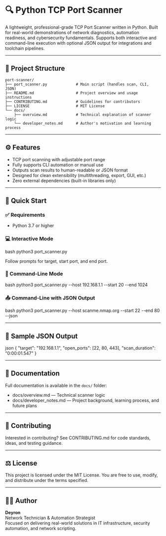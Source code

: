 # 🔍 Python TCP Port Scanner

A lightweight, professional-grade TCP Port Scanner written in Python. Built for real-world demonstrations of network diagnostics, automation readiness, and cybersecurity fundamentals. Supports both interactive and command-line execution with optional JSON output for integrations and toolchain pipelines.

---

## 📂 Project Structure
```
port-scanner/
├── port_scanner.py             # Main script (handles scan, CLI, JSON)
├── README.md                   # Project overview and usage instructions
├── CONTRIBUTING.md             # Guidelines for contributors
├── LICENSE                     # MIT License
└── docs/
    ├── overview.md             # Technical explanation of scanner logic
    └── developer_notes.md      # Author's motivation and learning process
```

---

## ⚙️ Features
- TCP port scanning with adjustable port range
- Fully supports CLI automation or manual use
- Outputs scan results to human-readable or JSON format
- Designed for clean extensibility (multithreading, export, GUI, etc.)
- Zero external dependencies (built-in libraries only)

---

## 🚀 Quick Start
### ✅ Requirements
- Python 3.7 or higher

### 💻 Interactive Mode
bash
python3 port_scanner.py

Follow prompts for target, start port, and end port.

### 🧪 Command-Line Mode
bash
python3 port_scanner.py --host 192.168.1.1 --start 20 --end 1024


### 📤 Command-Line with JSON Output
bash
python3 port_scanner.py --host scanme.nmap.org --start 22 --end 80 --json


---

## 🧠 Sample JSON Output
json
{
  "target": "192.168.1.1",
  "open_ports": [22, 80, 443],
  "scan_duration": "0:00:01.547"
}


---

## 📘 Documentation
Full documentation is available in the `docs/` folder:
- docs/overview.md — Technical scanner logic
- docs/developer_notes.md — Project background, learning process, and future plans

---

## 🤝 Contributing
Interested in contributing? See CONTRIBUTING.md for code standards, ideas, and testing guidance.

---

## ⚖️ License
This project is licensed under the MIT License. You are free to use, modify, and distribute under the terms specified.

---

## 👨‍💻 Author
**Deyron**  
Network Technician & Automation Strategist  
Focused on delivering real-world solutions in IT infrastructure, security automation, and network scripting.
